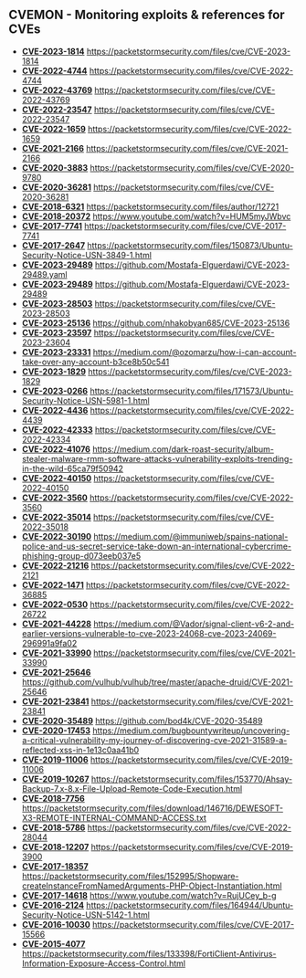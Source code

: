 ## CVEMON - Monitoring exploits & references for CVEs
- **[CVE-2023-1814](https://in.scanfactory.io/cvemon/CVE-2023-1814.html)** https://packetstormsecurity.com/files/cve/CVE-2023-1814
- **[CVE-2022-4744](https://in.scanfactory.io/cvemon/CVE-2022-4744.html)** https://packetstormsecurity.com/files/cve/CVE-2022-4744
- **[CVE-2022-43769](https://in.scanfactory.io/cvemon/CVE-2022-43769.html)** https://packetstormsecurity.com/files/cve/CVE-2022-43769
- **[CVE-2022-23547](https://in.scanfactory.io/cvemon/CVE-2022-23547.html)** https://packetstormsecurity.com/files/cve/CVE-2022-23547
- **[CVE-2022-1659](https://in.scanfactory.io/cvemon/CVE-2022-1659.html)** https://packetstormsecurity.com/files/cve/CVE-2022-1659
- **[CVE-2021-2166](https://in.scanfactory.io/cvemon/CVE-2021-2166.html)** https://packetstormsecurity.com/files/cve/CVE-2021-2166
- **[CVE-2020-3883](https://in.scanfactory.io/cvemon/CVE-2020-3883.html)** https://packetstormsecurity.com/files/cve/CVE-2020-9780
- **[CVE-2020-36281](https://in.scanfactory.io/cvemon/CVE-2020-36281.html)** https://packetstormsecurity.com/files/cve/CVE-2020-36281
- **[CVE-2018-6321](https://in.scanfactory.io/cvemon/CVE-2018-6321.html)** https://packetstormsecurity.com/files/author/12721
- **[CVE-2018-20372](https://in.scanfactory.io/cvemon/CVE-2018-20372.html)** https://www.youtube.com/watch?v=HUM5myJWbvc
- **[CVE-2017-7741](https://in.scanfactory.io/cvemon/CVE-2017-7741.html)** https://packetstormsecurity.com/files/cve/CVE-2017-7741
- **[CVE-2017-2647](https://in.scanfactory.io/cvemon/CVE-2017-2647.html)** https://packetstormsecurity.com/files/150873/Ubuntu-Security-Notice-USN-3849-1.html
- **[CVE-2023-29489](https://in.scanfactory.io/cvemon/CVE-2023-29489.html)** https://github.com/Mostafa-Elguerdawi/CVE-2023-29489.yaml
- **[CVE-2023-29489](https://in.scanfactory.io/cvemon/CVE-2023-29489.html)** https://github.com/Mostafa-Elguerdawi/CVE-2023-29489
- **[CVE-2023-28503](https://in.scanfactory.io/cvemon/CVE-2023-28503.html)** https://packetstormsecurity.com/files/cve/CVE-2023-28503
- **[CVE-2023-25136](https://in.scanfactory.io/cvemon/CVE-2023-25136.html)** https://github.com/nhakobyan685/CVE-2023-25136
- **[CVE-2023-23597](https://in.scanfactory.io/cvemon/CVE-2023-23597.html)** https://packetstormsecurity.com/files/cve/CVE-2023-23604
- **[CVE-2023-23331](https://in.scanfactory.io/cvemon/CVE-2023-23331.html)** https://medium.com/@ozomarzu/how-i-can-account-take-over-any-account-b3ce8b50c541
- **[CVE-2023-1829](https://in.scanfactory.io/cvemon/CVE-2023-1829.html)** https://packetstormsecurity.com/files/cve/CVE-2023-1829
- **[CVE-2023-0266](https://in.scanfactory.io/cvemon/CVE-2023-0266.html)** https://packetstormsecurity.com/files/171573/Ubuntu-Security-Notice-USN-5981-1.html
- **[CVE-2022-4436](https://in.scanfactory.io/cvemon/CVE-2022-4436.html)** https://packetstormsecurity.com/files/cve/CVE-2022-4439
- **[CVE-2022-42333](https://in.scanfactory.io/cvemon/CVE-2022-42333.html)** https://packetstormsecurity.com/files/cve/CVE-2022-42334
- **[CVE-2022-41076](https://in.scanfactory.io/cvemon/CVE-2022-41076.html)** https://medium.com/dark-roast-security/album-stealer-malware-rmm-software-attacks-vulnerability-exploits-trending-in-the-wild-65ca79f50942
- **[CVE-2022-40150](https://in.scanfactory.io/cvemon/CVE-2022-40150.html)** https://packetstormsecurity.com/files/cve/CVE-2022-40150
- **[CVE-2022-3560](https://in.scanfactory.io/cvemon/CVE-2022-3560.html)** https://packetstormsecurity.com/files/cve/CVE-2022-3560
- **[CVE-2022-35014](https://in.scanfactory.io/cvemon/CVE-2022-35014.html)** https://packetstormsecurity.com/files/cve/CVE-2022-35018
- **[CVE-2022-30190](https://in.scanfactory.io/cvemon/CVE-2022-30190.html)** https://medium.com/@immuniweb/spains-national-police-and-us-secret-service-take-down-an-international-cybercrime-phishing-group-d073eeb037e5
- **[CVE-2022-21216](https://in.scanfactory.io/cvemon/CVE-2022-21216.html)** https://packetstormsecurity.com/files/cve/CVE-2022-2121
- **[CVE-2022-1471](https://in.scanfactory.io/cvemon/CVE-2022-1471.html)** https://packetstormsecurity.com/files/cve/CVE-2022-36885
- **[CVE-2022-0530](https://in.scanfactory.io/cvemon/CVE-2022-0530.html)** https://packetstormsecurity.com/files/cve/CVE-2022-26722
- **[CVE-2021-44228](https://in.scanfactory.io/cvemon/CVE-2021-44228.html)** https://medium.com/@Vador/signal-client-v6-2-and-earlier-versions-vulnerable-to-cve-2023-24068-cve-2023-24069-296991a9fa02
- **[CVE-2021-33990](https://in.scanfactory.io/cvemon/CVE-2021-33990.html)** https://packetstormsecurity.com/files/cve/CVE-2021-33990
- **[CVE-2021-25646](https://in.scanfactory.io/cvemon/CVE-2021-25646.html)** https://github.com/vulhub/vulhub/tree/master/apache-druid/CVE-2021-25646
- **[CVE-2021-23841](https://in.scanfactory.io/cvemon/CVE-2021-23841.html)** https://packetstormsecurity.com/files/cve/CVE-2021-23841
- **[CVE-2020-35489](https://in.scanfactory.io/cvemon/CVE-2020-35489.html)** https://github.com/bod4k/CVE-2020-35489
- **[CVE-2020-17453](https://in.scanfactory.io/cvemon/CVE-2020-17453.html)** https://medium.com/bugbountywriteup/uncovering-a-critical-vulnerability-my-journey-of-discovering-cve-2021-31589-a-reflected-xss-in-1e13c0aa41b0
- **[CVE-2019-11006](https://in.scanfactory.io/cvemon/CVE-2019-11006.html)** https://packetstormsecurity.com/files/cve/CVE-2019-11006
- **[CVE-2019-10267](https://in.scanfactory.io/cvemon/CVE-2019-10267.html)** https://packetstormsecurity.com/files/153770/Ahsay-Backup-7.x-8.x-File-Upload-Remote-Code-Execution.html
- **[CVE-2018-7756](https://in.scanfactory.io/cvemon/CVE-2018-7756.html)** https://packetstormsecurity.com/files/download/146716/DEWESOFT-X3-REMOTE-INTERNAL-COMMAND-ACCESS.txt
- **[CVE-2018-5786](https://in.scanfactory.io/cvemon/CVE-2018-5786.html)** https://packetstormsecurity.com/files/cve/CVE-2022-28044
- **[CVE-2018-12207](https://in.scanfactory.io/cvemon/CVE-2018-12207.html)** https://packetstormsecurity.com/files/cve/CVE-2019-3900
- **[CVE-2017-18357](https://in.scanfactory.io/cvemon/CVE-2017-18357.html)** https://packetstormsecurity.com/files/152995/Shopware-createInstanceFromNamedArguments-PHP-Object-Instantiation.html
- **[CVE-2017-14618](https://in.scanfactory.io/cvemon/CVE-2017-14618.html)** https://www.youtube.com/watch?v=RujUCey_b-g
- **[CVE-2016-2124](https://in.scanfactory.io/cvemon/CVE-2016-2124.html)** https://packetstormsecurity.com/files/164944/Ubuntu-Security-Notice-USN-5142-1.html
- **[CVE-2016-10030](https://in.scanfactory.io/cvemon/CVE-2016-10030.html)** https://packetstormsecurity.com/files/cve/CVE-2017-15566
- **[CVE-2015-4077](https://in.scanfactory.io/cvemon/CVE-2015-4077.html)** https://packetstormsecurity.com/files/133398/FortiClient-Antivirus-Information-Exposure-Access-Control.html

